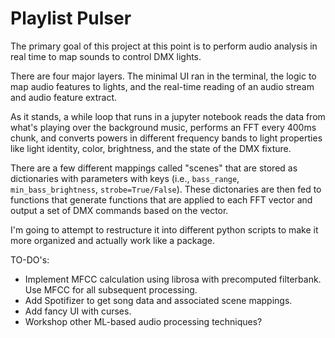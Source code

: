 # Playlist Pulser

The primary goal of this project at this point is to perform audio analysis in real time to map sounds to control DMX lights. 

There are four major layers. The minimal UI ran in the terminal, the logic to map audio features to lights, and the real-time reading of an audio stream and audio feature extract. 

As it stands, a while loop that runs in a jupyter notebook reads the data from what's playing over the background music, performs an FFT every 400ms chunk, and converts powers in different frequency bands to light properties like light identity, color, 
brightness, and the state of the DMX fixture. 

There are a few different mappings called "scenes" that are stored as dictionaries with parameters with keys (i.e., `bass_range`, `min_bass_brightness`, `strobe=True/False`). These dictonaries are then fed to functions that generate functions that are applied to each FFT vector and output a set of DMX commands based on the vector. 

I'm going to attempt to restructure it into different python scripts to make it more organized and actually work like a package. 

TO-DO's:
- Implement MFCC calculation using librosa with precomputed filterbank. Use MFCC for all subsequent processing. 
- Add Spotifizer to get song data and associated scene mappings.
- Add fancy UI with curses. 
- Workshop other ML-based audio processing techniques?
